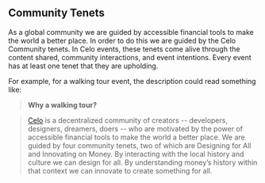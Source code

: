 ## Community Tenets
As a global community we are guided by accessible financial tools to make the world a better place. In order to do this we are guided by the Celo Community tenets. In Celo events, these tenets come alive through the content shared, community interactions, and event intentions. Every event has at least one tenet that they are upholding.

For example, for a walking tour event, the description could read something like:

> **Why a walking tour?**

> [Celo](/) is a decentralized community of creators -- developers, designers, dreamers, doers -- who are motivated by the power of accessible financial tools to make the world a better place. We are guided by four community tenets, two of which are Designing for All and Innovating on Money. By interacting with the local history and culture we can design for all. By understanding money’s history within that context we can innovate to create something for all.


<DesignForAll/>

<InnovatingOnMoney />

<StrivingForBeauty/>

<EmbodyHumility />



